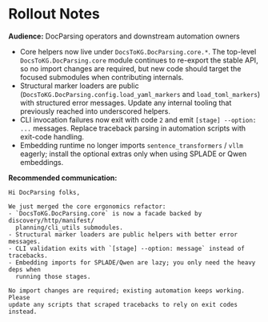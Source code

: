 # Rollout Notes

**Audience:** DocParsing operators and downstream automation owners

- Core helpers now live under `DocsToKG.DocParsing.core.*`. The top-level
  `DocsToKG.DocParsing.core` module continues to re-export the stable API, so
  no import changes are required, but new code should target the focused
  submodules when contributing internals.
- Structural marker loaders are public (`DocsToKG.DocParsing.config.load_yaml_markers`
  and `load_toml_markers`) with structured error messages. Update any internal
  tooling that previously reached into underscored helpers.
- CLI invocation failures now exit with code `2` and emit `[stage] --option: ...`
  messages. Replace traceback parsing in automation scripts with exit-code
  handling.
- Embedding runtime no longer imports `sentence_transformers` / `vllm` eagerly;
  install the optional extras only when using SPLADE or Qwen embeddings.

**Recommended communication:**

```
Hi DocParsing folks,

We just merged the core ergonomics refactor:
- `DocsToKG.DocParsing.core` is now a facade backed by discovery/http/manifest/
  planning/cli_utils submodules.
- Structural marker loaders are public helpers with better error messages.
- CLI validation exits with `[stage] --option: message` instead of tracebacks.
- Embedding imports for SPLADE/Qwen are lazy; you only need the heavy deps when
  running those stages.

No import changes are required; existing automation keeps working. Please
update any scripts that scraped tracebacks to rely on exit codes instead.
```
